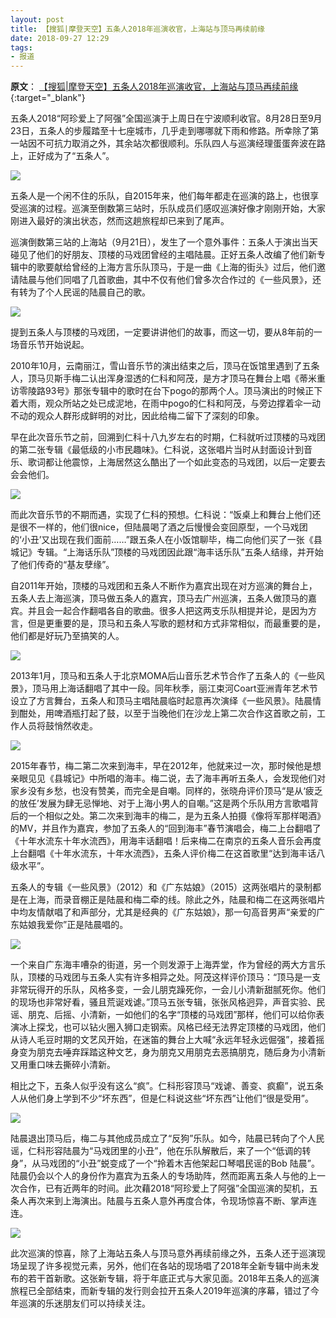 ```yaml
---
layout: post
title: 【搜狐|摩登天空】五条人2018年巡演收官，上海站与顶马再续前缘
date: 2018-09-27 12:29
tags:
- 报道
---
```

**原文**：
[【搜狐\|摩登天空】五条人2018年巡演收官，上海站与顶马再续前缘](https://www.sohu.com/a/256429966_622291){:target="_blank"}

五条人2018“阿珍爱上了阿强”全国巡演于上周日在宁波顺利收官。8月28日至9月23日，五条人的步履踏至十七座城市，几乎走到哪哪就下雨和修路。所幸除了第一站因不可抗力取消之外，其余站次都很顺利。乐队四人与巡演经理蛋蛋奔波在路上，正好成为了“五条人”。

![](http://5b0988e595225.cdn.sohucs.com/images/20180927/e98a94b83a45438e8551641a4acbe1ea.jpeg)

五条人是一个闲不住的乐队，自2015年来，他们每年都走在巡演的路上，也很享受巡演的过程。巡演至倒数第三站时，乐队成员们感叹巡演好像才刚刚开始，大家刚进入最好的演出状态，然而这趟旅程却已来到了尾声。

巡演倒数第三站的上海站（9月21日），发生了一个意外事件：五条人于演出当天碰见了他们的好朋友、顶楼的马戏团曾经的主唱陆晨。正好五条人改编了他们新专辑中的歌要献给曾经的上海方言乐队顶马，于是一曲《上海的街头》过后，他们邀请陆晨与他们同唱了几首歌曲，其中不仅有他们曾多次合作过的《一些风景》，还有转为了个人民谣的陆晨自己的歌。

![](http://5b0988e595225.cdn.sohucs.com/images/20180927/ef771e3871764ef0b079718d05f9e9e8.jpeg)

提到五条人与顶楼的马戏团，一定要讲讲他们的故事，而这一切，要从8年前的一场音乐节开始说起。

2010年10月，云南丽江，雪山音乐节的演出结束之后，顶马在饭馆里遇到了五条人，顶马贝斯手梅二认出浑身湿透的仁科和阿茂，是方才顶马在舞台上唱《蒂米重访零陵路93号》那张专辑中的歌时在台下pogo的那两个人。顶马演出的时候正下着大雨，观众所站之处已成泥地，在雨中pogo的仁科和阿茂，与旁边撑着伞一动不动的观众人群形成鲜明的对比，因此给梅二留下了深刻的印象。

早在此次音乐节之前，回溯到仁科十八九岁左右的时期，仁科就听过顶楼的马戏团的第二张专辑《最低级的小市民趣味》。仁科说，这张唱片当时从封面设计到音乐、歌词都让他震惊，上海居然这么酷出了一个如此变态的马戏团，以后一定要去会会他们。

![](http://5b0988e595225.cdn.sohucs.com/images/20180927/f8d6090a9d374ac6aa5fa4bca6e9749c.jpeg)

而此次音乐节的不期而遇，实现了仁科的预想。仁科说：“饭桌上和舞台上他们还是很不一样的，他们很nice，但陆晨喝了酒之后慢慢会变回原型，一个马戏团的‘小丑’又出现在我们面前……”跟五条人在小饭馆聊毕，梅二向他们买了一张《县城记》专辑。“上海话乐队”顶楼的马戏团因此跟“海丰话乐队”五条人结缘，并开始了他们传奇的“基友孽缘”。

自2011年开始，顶楼的马戏团和五条人不断作为嘉宾出现在对方巡演的舞台上，五条人去上海巡演，顶马做五条人的嘉宾，顶马去广州巡演，五条人做顶马的嘉宾。并且会一起合作翻唱各自的歌曲。很多人把这两支乐队相提并论，是因为方言，但是更重要的是，顶马和五条人写歌的题材和方式非常相似，而最重要的是，他们都是好玩乃至搞笑的人。

![](http://5b0988e595225.cdn.sohucs.com/images/20180927/04dffdd2d084405888bce83e3b4ffa96.jpeg)

2013年1月，顶马和五条人于北京MOMA后山音乐艺术节合作了五条人的《一些风景》，顶马用上海话翻唱了其中一段。同年秋季，丽江束河Coart亚洲青年艺术节设立了方言舞台，五条人和顶马主唱陆晨临时起意再次演绎《一些风景》。陆晨情到酣处，用啤酒瓶打起了鼓，以至于当晚他们在沙龙上第二次合作这首歌之前，工作人员将鼓悄然收走。

![](http://5b0988e595225.cdn.sohucs.com/images/20180927/ba2534bc7b9d445bae7531789cb80156.jpeg)

2015年春节，梅二第二次来到海丰，早在2012年，他就来过一次，那时候他是想亲眼见见《县城记》中所唱的海丰。梅二说，去了海丰再听五条人，会发现他们对家乡没有乡愁，也没有赞美，而完全是自嘲。同样的，张晓舟评价顶马“是从‘疲乏的放任’发展为肆无忌惮地、对于上海小男人的自嘲。”这是两个乐队用方言歌唱背后的一个相似之处。第二次来到海丰的梅二，是为五条人拍摄《像将军那样喝酒》的MV，并且作为嘉宾，参加了五条人的“回到海丰”春节演唱会，梅二上台翻唱了《十年水流东十年水流西》，用海丰话翻唱！后来梅二在南京的五条人音乐会再度上台翻唱《十年水流东，十年水流西》，五条人评价梅二在这首歌里“达到海丰话八级水平”。

五条人的专辑《一些风景》（2012）和《广东姑娘》（2015）这两张唱片的录制都是在上海，而录音棚正是陆晨和梅二牵的线。除此之外，陆晨和梅二在这两张唱片中均友情献唱了和声部分，尤其是经典的《广东姑娘》，那一句高音男声“亲爱的广东姑娘我爱你”正是陆晨唱的。

![](http://5b0988e595225.cdn.sohucs.com/images/20180927/37c7b6466a47498885f9587b5d28a64d.jpeg)

一个来自广东海丰嘈杂的街道，另一个则发源于上海弄堂，作为曾经的两大方言乐队，顶楼的马戏团与五条人实有许多相异之处。阿茂这样评价顶马：“顶马是一支非常玩得开的乐队，风格多变，一会儿朋克躁死你，一会儿小清新甜腻死你。他们的现场也非常好看，骚且荒诞戏谑。”顶马五张专辑，张张风格迥异，声音实验、民谣、朋克、后摇、小清新，一如他们的名字“顶楼的马戏团”那样，他们可以给你表演冰上探戈，也可以钻火圈入狮口走钢索。风格已经无法界定顶楼的马戏团，他们从诗人毛豆时期的文艺风开始，在迷笛的舞台上大喊“永远年轻永远倔强”，接着摇身变为朋克去唾弃踩踏这种文艺，身为朋克又用朋克去恶搞朋克，随后身为小清新又用重口味去撕碎小清新。

相比之下，五条人似乎没有这么“疯”。仁科形容顶马“戏谑、善变、疯癫”，说五条人从他们身上学到不少“坏东西”，但是仁科说这些“坏东西”让他们“很是受用”。

![](http://5b0988e595225.cdn.sohucs.com/images/20180927/99ec47c07da147dcbd1619e9ced44308.jpeg)

陆晨退出顶马后，梅二与其他成员成立了“反狗”乐队。如今，陆晨已转向了个人民谣，仁科形容陆晨为“马戏团里的小丑”，他在乐队解散后，来了一个“低调的转身”，从马戏团的“小丑”蜕变成了一个“拎着木吉他架起口琴唱民谣的Bob 陆晨”。陆晨仍会以个人的身份作为嘉宾为五条人的专场助阵，然而距离五条人与他的上一次合作，已有近两年的时间。此次藉2018“阿珍爱上了阿强”全国巡演的契机，五条人再次来到上海演出。陆晨与五条人意外再度合体，令现场惊喜不断、掌声连连。

![](http://5b0988e595225.cdn.sohucs.com/images/20180927/3184b84d12e045999fa78fe245413660.jpeg)

此次巡演的惊喜，除了上海站五条人与顶马意外再续前缘之外，五条人还于巡演现场呈现了许多视觉元素，另外，他们在各站的现场唱了2018年全新专辑中尚未发布的若干首新歌。这张新专辑，将于年底正式与大家见面。2018年五条人的巡演旅程已全部结束，而新专辑的发行则会拉开五条人2019年巡演的序幕，错过了今年巡演的乐迷朋友们可以持续关注。